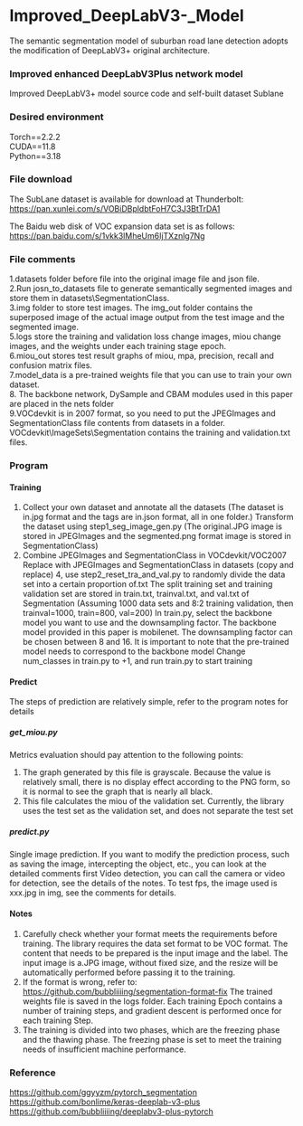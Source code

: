 # Improved_DeepLabV3-_Model
 The semantic segmentation model of suburban road lane detection adopts the modification of DeepLabV3+ original architecture.
### Improved enhanced DeepLabV3Plus network model
Improved DeepLabV3+ model source code and self-built dataset Sublane

### Desired environment
Torch==2.2.2  
CUDA==11.8  
Python==3.18   

### File download

The SubLane dataset is available for download at Thunderbolt:  
https://pan.xunlei.com/s/VOBiDBpldbtFoH7C3J3BtTrDA1

The Baidu web disk of VOC expansion data set is as follows:  
https://pan.baidu.com/s/1vkk3lMheUm6IjTXznlg7Ng

### File comments

1.datasets folder before file into the original image file and json file.  
2.Run josn_to_datasets file to generate semantically segmented images and store them in datasets\SegmentationClass.  
3.img folder to store test images. The img_out folder contains the superposed image of the actual image output from the test image and the segmented image.  
5.logs store the training and validation loss change images, miou change images, and the weights under each training stage epoch.  
6.miou_out stores test result graphs of miou, mpa, precision, recall and confusion matrix files.  
7.model_data is a pre-trained weights file that you can use to train your own dataset.  
8. The backbone network, DySample and CBAM modules used in this paper are placed in the nets folder  
9.VOCdevkit is in 2007 format, so you need to put the JPEGImages and SegmentationClass file contents from datasets in a folder. VOCdevkit\ImageSets\Segmentation contains the training and validation.txt files.  

### Program
#### Training
1. Collect your own dataset and annotate all the datasets
(The dataset is in.jpg format and the tags are in.json format, all in one folder.)
Transform the dataset using step1_seg_image_gen.py
(The original.JPG image is stored in JPEGImages and the segmented.png format image is stored in SegmentationClass)
3. Combine JPEGImages and SegmentationClass in VOCdevkit/VOC2007
Replace with JPEGImages and SegmentationClass in datasets (copy and replace)
4, use step2_reset_tra_and_val.py to randomly divide the data set into a certain proportion of.txt
The split training set and training validation set are stored in train.txt, trainval.txt, and val.txt of Segmentation
(Assuming 1000 data sets and 8:2 training validation, then trainval=1000, train=800, val=200)
In train.py, select the backbone model you want to use and the downsampling factor.
The backbone model provided in this paper is mobilenet. The downsampling factor can be chosen between 8 and 16.
It is important to note that the pre-trained model needs to correspond to the backbone model
Change num_classes in train.py to +1, and run train.py to start training

#### Predict
The steps of prediction are relatively simple, refer to the program notes for details
##### get_miou.py  
Metrics evaluation should pay attention to the following points:
1. The graph generated by this file is grayscale. Because the value is relatively small, there is no display effect according to the PNG form, so it is normal to see the graph that is nearly all black.
2. This file calculates the miou of the validation set. Currently, the library uses the test set as the validation set, and does not separate the test set
##### predict.py  
Single image prediction. If you want to modify the prediction process, such as saving the image, intercepting the object, etc., you can look at the detailed comments first
Video detection, you can call the camera or video for detection, see the details of the notes.
To test fps, the image used is xxx.jpg in img, see the comments for details.
#### Notes
1. Carefully check whether your format meets the requirements before training. The library requires the data set format to be VOC format.
The content that needs to be prepared is the input image and the label. The input image is a.JPG image, without fixed size, and the resize will be automatically performed before passing it to the training.
2. If the format is wrong, refer to: https://github.com/bubbliiiing/segmentation-format-fix
The trained weights file is saved in the logs folder. Each training Epoch contains a number of training steps, and gradient descent is performed once for each training Step.
4. The training is divided into two phases, which are the freezing phase and the thawing phase. The freezing phase is set to meet the training needs of insufficient machine performance.

### Reference
https://github.com/ggyyzm/pytorch_segmentation  
https://github.com/bonlime/keras-deeplab-v3-plus  
https://github.com/bubbliiiing/deeplabv3-plus-pytorch
